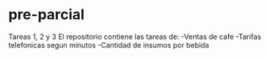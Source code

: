 # pre-parcial
Tareas 1, 2 y 3
El repositorio contiene las tareas de:
-Ventas de cafe
-Tarifas telefonicas segun minutos
-Cantidad de insumos por bebida
